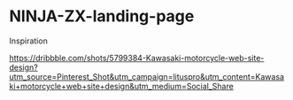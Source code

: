 # NINJA-ZX-landing-page

Inspiration

https://dribbble.com/shots/5799384-Kawasaki-motorcycle-web-site-design?utm_source=Pinterest_Shot&utm_campaign=lituspro&utm_content=Kawasaki+motorcycle+web+site+design&utm_medium=Social_Share
